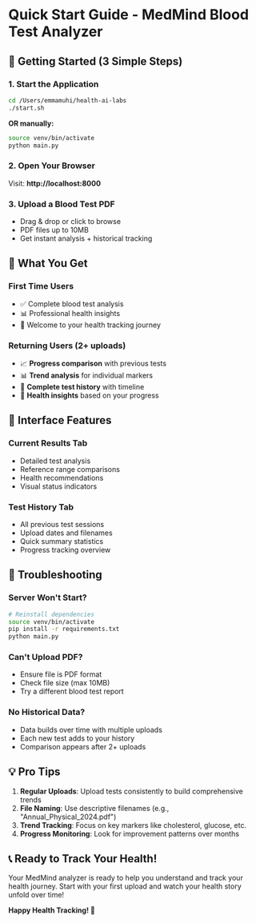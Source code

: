 # Quick Start Guide - MedMind Blood Test Analyzer

## 🚀 Getting Started (3 Simple Steps)

### 1. Start the Application
```bash
cd /Users/emmamuhi/health-ai-labs
./start.sh
```
**OR manually:**
```bash
source venv/bin/activate
python main.py
```

### 2. Open Your Browser
Visit: **http://localhost:8000**

### 3. Upload a Blood Test PDF
- Drag & drop or click to browse
- PDF files up to 10MB
- Get instant analysis + historical tracking

## 🎯 What You Get

### First Time Users
- ✅ Complete blood test analysis
- 📊 Professional health insights
- 🎉 Welcome to your health tracking journey

### Returning Users (2+ uploads)
- 📈 **Progress comparison** with previous tests
- 📊 **Trend analysis** for individual markers
- 📅 **Complete test history** with timeline
- 🎯 **Health insights** based on your progress

## 📱 Interface Features

### Current Results Tab
- Detailed test analysis
- Reference range comparisons
- Health recommendations
- Visual status indicators

### Test History Tab
- All previous test sessions
- Upload dates and filenames
- Quick summary statistics
- Progress tracking overview

## 🔧 Troubleshooting

### Server Won't Start?
```bash
# Reinstall dependencies
source venv/bin/activate
pip install -r requirements.txt
python main.py
```

### Can't Upload PDF?
- Ensure file is PDF format
- Check file size (max 10MB)
- Try a different blood test report

### No Historical Data?
- Data builds over time with multiple uploads
- Each new test adds to your history
- Comparison appears after 2+ uploads

## 💡 Pro Tips

1. **Regular Uploads**: Upload tests consistently to build comprehensive trends
2. **File Naming**: Use descriptive filenames (e.g., "Annual_Physical_2024.pdf")
3. **Trend Tracking**: Focus on key markers like cholesterol, glucose, etc.
4. **Progress Monitoring**: Look for improvement patterns over months

## 📞 Ready to Track Your Health!

Your MedMind analyzer is ready to help you understand and track your health journey. Start with your first upload and watch your health story unfold over time!

**Happy Health Tracking! 🌟**
